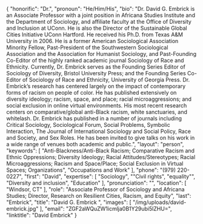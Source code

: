 {
  "honorific": "Dr.",
  "pronoun": "He/Him/His",
  "bio": "Dr. David G. Embrick is an Associate Professor with a joint position in Africana Studies Institute and the Department of Sociology, and affiliate faculty at the Office of Diversity and Inclusion at UConn. He is also the Director of the Sustainable Global Cities Initiative UConn Hartford. He received his Ph.D. from Texas A&M University in 2006. He is a former American Sociological Association Minority Fellow, Past-President of the Southwestern Sociological Association and the Association for Humanist Sociology, and Past-Founding Co-Editor of the highly ranked academic journal Sociology of Race and Ethnicity. Currently, Dr. Embrick serves as the Founding Series Editor of Sociology of Diversity, Bristol University Press; and the Founding Series Co-Editor of Sociology of Race and Ethnicity, University of Georgia Press. Dr. Embrick’s research has centered largely on the impact of contemporary forms of racism on people of color. He has published extensively on diversity ideology; racism, space, and place; racial microaggressions; and social exclusion in online virtual environments. His most recent research centers on comparative/global anti-Black racism, white sanctuaries, and whitelash. Dr. Embrick has published in a number of journals including Critical Sociology, Sociological Forum, Social Problems, Symbolic Interaction, The Journal of International Sociology and Social Policy, Race and Society, and Sex Roles. He has been invited to give talks on his work in a wide range of venues both academic and public.",
  "layout": "person",
  "keywords": [
    "Anti-Blackness/Anti-Black Racism; Comparative Racism and Ethnic Oppressions; Diversity Ideology; Racial Attitudes/Stereotypes; Racial Microaggressions; Racism and Space/Place; Social Exclusion in Virtual Spaces; Organizations",
    "Occupations and Work"
  ],
  "phone": "(979) 220-0227",
  "first": "David",
  "expertise": [
    "Sociology",
    "\"Civil rights",
    "equality\"",
    "Diversity and inclusion",
    "Education"
  ],
  "pronunciation": "",
  "location": [
    "Windsor, CT"
  ],
  "role": "Associate Professor of Sociology and Africana Studies; Director, Research on Resilient Cities, Racism, and Equity",
  "last": "Embrick",
  "title": "David G. Embrick ",
  "images": [
    "/img/uploads/david-embrick.jpg"
  ],
  "email": "ZGF2aWQuZW1icmlja0B1Y29ubi5lZHU=",
  "linktitle": "David Embrick"
}